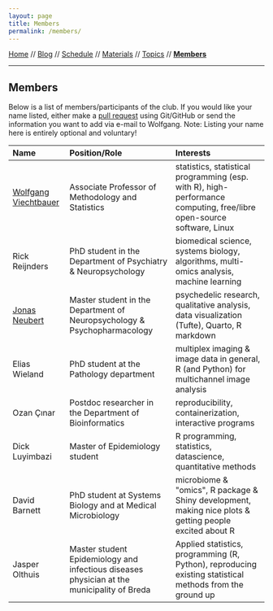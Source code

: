 ```yaml
---
layout: page
title: Members
permalink: /members/
---
```


[Home](README.md) // [Blog](blog.md) // [Schedule](schedule.md) // [Materials](materials.md) // [Topics](topics.md) // **[Members](members.md)**

---

## Members

Below is a list of members/participants of the club. If you would like your name listed, either make a [pull request](https://help.github.com/articles/editing-files-in-another-user-s-repository/) using Git/GitHub or send the information you want to add via e-mail to Wolfgang. Note: Listing your name here is entirely optional and voluntary!

Name | Position/Role | Interests
:--- | :------------ | :--------
[Wolfgang Viechtbauer](https://www.wvbauer.com/) | Associate Professor of Methodology and Statistics | statistics, statistical programming (esp. with R), high-performance computing, free/libre open-source software, Linux
Rick Reijnders | PhD student in the Department of Psychiatry & Neuropsychology | biomedical science, systems biology, algorithms, multi-omics analysis, machine learning
[Jonas Neubert](https://github.com/NeubertJonas) | Master student in the Department of Neuropsychology & Psychopharmacology | psychedelic research, qualitative analysis, data visualization (Tufte), Quarto, R markdown
Elias Wieland | PhD student at the Pathology department | multiplex imaging & image data in general, R (and Python) for multichannel image analysis
Ozan Çınar | Postdoc researcher in the Department of Bioinformatics | reproducibility, containerization, interactive programs
Dick Luyimbazi | Master of Epidemiology student | R programming, statistics, datascience, quantitative methods
David Barnett | PhD student at Systems Biology and at Medical Microbiology | microbiome & "omics", R package & Shiny development, making nice plots & getting people excited about R
Jasper Olthuis | Master student Epidemiology and infectious diseases physician at the municipality of Breda | Applied statistics, programming (R, Python), reproducing existing statistical methods from the ground up
